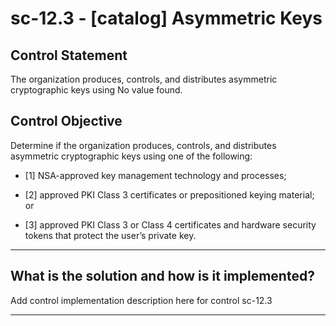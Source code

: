 # sc-12.3 - \[catalog\] Asymmetric Keys

## Control Statement

The organization produces, controls, and distributes asymmetric cryptographic keys using No value found.

## Control Objective

Determine if the organization produces, controls, and distributes asymmetric cryptographic keys using one of the following:

- \[1\] NSA-approved key management technology and processes;

- \[2\] approved PKI Class 3 certificates or prepositioned keying material; or

- \[3\] approved PKI Class 3 or Class 4 certificates and hardware security tokens that protect the user’s private key.

______________________________________________________________________

## What is the solution and how is it implemented?

Add control implementation description here for control sc-12.3

______________________________________________________________________
